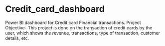 # Credit_card_dashboard
Power BI dashboard for Credit card Financial transactions.
Project Objective- This project is done on the transaction of credit cards by the user, which shows the revenue, transactions, type of transaction, customer details, etc.
